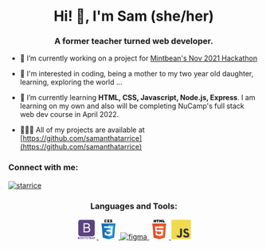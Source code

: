 <h1 align="center">Hi! 👋, I'm Sam (she/her)</h1>
<h3 align="center">A former teacher turned web developer.</h3>

- 🔭 I’m currently working on a project for [Mintbean's Nov 2021 Hackathon](https://github.com/samanthatarrice/bobs_search_and_paint)

- 👀 I'm interested in coding, being a mother to my two year old daughter, learning, exploring the world ...

- 🌱 I’m currently learning **HTML, CSS, Javascript, Node.js, Express**. I am learning on my own and also will be completing NuCamp's full stack web dev course in April 2022.

- 👩🏻‍💻 All of my projects are available at [https://github.com/samanthatarrice](https://github.com/samanthatarrice)

<h3 align="left">Connect with me:</h3>
<p align="left">
<a href="https://linkedin.com/in/starrice" target="blank"><img align="center" src="https://raw.githubusercontent.com/rahuldkjain/github-profile-readme-generator/master/src/images/icons/Social/linked-in-alt.svg" alt="starrice" height="30" width="40" /></a>
</p>

<h3 align="center">Languages and Tools:</h3>
<p align="center"> <a href="https://getbootstrap.com" target="_blank" rel="noreferrer"> <img src="https://raw.githubusercontent.com/devicons/devicon/master/icons/bootstrap/bootstrap-plain-wordmark.svg" alt="bootstrap" width="40" height="40"/> </a> <a href="https://www.w3schools.com/css/" target="_blank" rel="noreferrer"> <img src="https://raw.githubusercontent.com/devicons/devicon/master/icons/css3/css3-original-wordmark.svg" alt="css3" width="40" height="40"/> </a> <a href="https://www.figma.com/" target="_blank" rel="noreferrer"> <img src="https://www.vectorlogo.zone/logos/figma/figma-icon.svg" alt="figma" width="40" height="40"/> </a> <a href="https://www.w3.org/html/" target="_blank" rel="noreferrer"> <img src="https://raw.githubusercontent.com/devicons/devicon/master/icons/html5/html5-original-wordmark.svg" alt="html5" width="40" height="40"/> </a> <a href="https://developer.mozilla.org/en-US/docs/Web/JavaScript" target="_blank" rel="noreferrer"> <img src="https://raw.githubusercontent.com/devicons/devicon/master/icons/javascript/javascript-original.svg" alt="javascript" width="40" height="40"/> </a> </p>

<!---
samanthatarrice/samanthatarrice is a ✨ special ✨ repository because its `README.md` (this file) appears on your GitHub profile.
You can click the Preview link to take a look at your changes.

- 👋 Hi, I’m Sam! (she/her)
- 🌱 I hava a good understanding of HTML, CSS, Bootstrap, and JS, and currently learning about APIs, Node.js, and Express. React is also next on my list.

- 👩🏻‍💻 Check out some of my pinned repositories to see the projects that best represent my most current work!
--->
